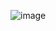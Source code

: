 ![image](https://user-images.githubusercontent.com/104864130/180677910-2330ff52-eb2c-4d79-bb76-89f0fb486059.png)
